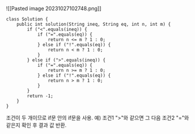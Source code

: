 ![[Pasted image 20231027102748.png]]

```
class Solution {
    public int solution(String ineq, String eq, int n, int m) {
        if ("<".equals(ineq)) {
            if ("=".equals(eq)) {
                return n <= m ? 1 : 0;
            } else if ("!".equals(eq)) {
                return n < m ? 1 : 0;
            }
        } else if (">".equals(ineq)) {
            if ("=".equals(eq)) {
                return n >= m ? 1 : 0;
            } else if ("!".equals(eq)) {
                return n > m ? 1 : 0;
            }
        }
        return -1;
    }
}
```
조건이 두 개이므로 if문 안의 if문을 사용.
예) 조건1 ">"와 같으면 그 다음 조건2 "="와 같은지 확인 후 결과 값 반환.